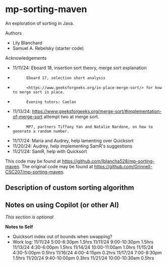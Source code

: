 # mp-sorting-maven

An exploration of sorting in Java.

Authors

* Lily Blanchard
* Samuel A. Rebelsky (starter code)

Acknowledgements

* 11/11/24: Eboard 18, insertion sort theory, merge sort explanation
*           Eboard 17, selection short analysis
*           <https://www.geeksforgeeks.org/in-place-merge-sort/> for how to merge sort in place.
*           Evening tutors: Caelan
* 11/13/24: <https://www.geeksforgeeks.org/merge-sort/#implementation-of-merge-sort> attempt two at merge sort.
*           MP7, partners Tiffany Yan and Natalie Nardone, on how to generate a random number.
* 11/17/24: Maria and Audrey, help lamenting over Quicksort
* 11/20/24: Audrey, help implementing SamR's suggestions
* 11/21/24: SamR, help with Quicksort

This code may be found at <https://github.com/lblancha528/mp-sorting-maven>. The original code may be found at <https://github.com/Grinnell-CSC207/mp-sorting-maven>.

Description of custom sorting algorithm
---------------------------------------

Notes on using Copilot (or other AI)
------------------------------------

_This section is optional_

**Notes to Self**
* Quicksort index out of bounds when swapping?
* Work log: 
    11/11/24    5:00-6:30pm         1.5hrs
    11/11/24    9:00-10:30pm        1.5hrs
    11/13/24    4:30-6:00pm         1.5hrs
    11/14/24    10:00-11:00am       1.0hrs
    11/15/24    4:30-5:00pm         0.5hrs
    11/16/24    4:00-4:15pm         0.2hrs
    11/17/24    7:00-8:30pm         1.5hrs
    11/20/24    9:40-10:00pm        0.3hrs
    11/21/24    10:00-10:30am       0.5hrs

